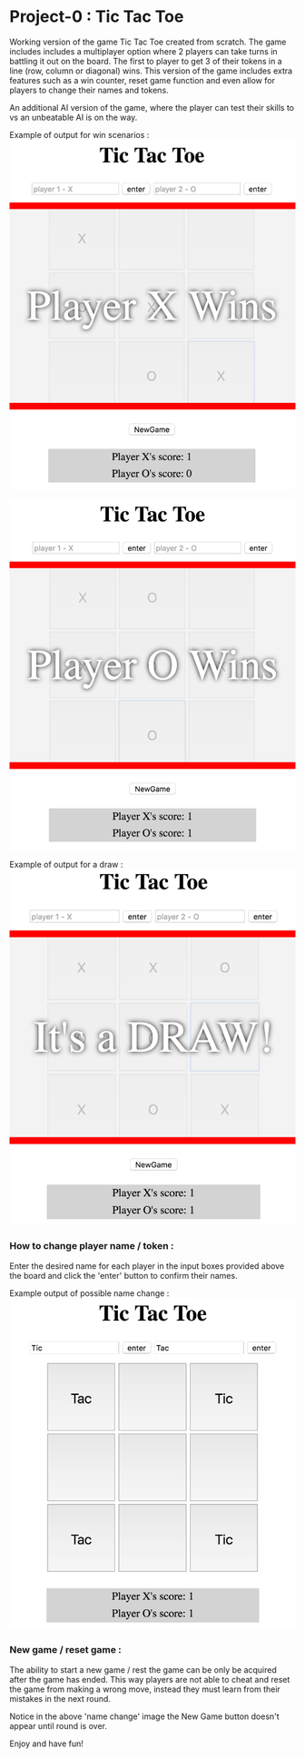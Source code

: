 # Project-0 : Tic Tac Toe

Working version of the game Tic Tac Toe created from scratch. The game includes includes a multiplayer option where 2 players can take turns in battling it out on the board. The first to player to get 3 of their tokens in a line (row, column or diagonal) wins. This version of the game includes extra features such as a win counter, reset game function and even allow for players to change their names and tokens.

An additional AI version of the game, where the player can test their skills to vs an unbeatable AI is on the way.

Example of output for win scenarios :
![playerXWin](images/playerXwin.png)

![playerOWin](images/playerOwin.png)

Example of output for a draw :
![playerDraw](images/playerDraw.png)

### How to change player name / token :

Enter the desired name for each player in the input boxes provided above the board and click the 'enter' button to confirm their names.

Example output of possible name change :
![playerOwin](images/nameChange.png)

### New game / reset game :

The ability to start a new game / rest the game can be only be acquired after the game has ended. This way players are not able to cheat and reset the game from making a wrong move, instead they must learn from their mistakes in the next round.

Notice in the above 'name change' image the New Game button doesn't appear until round is over.

Enjoy and have fun!

